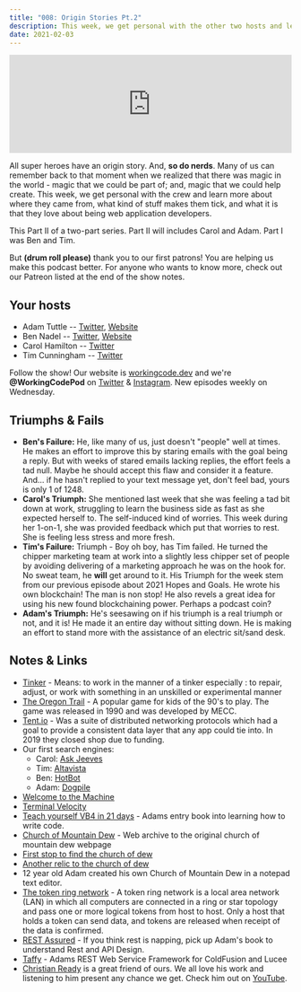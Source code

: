 ```yaml
---
title: "008: Origin Stories Pt.2"
description: This week, we get personal with the other two hosts and learn more about where they came from, what kind of stuff makes them tick, and what it is that they love about being web application developers.
date: 2021-02-03
---
```


<iframe allow="autoplay *; encrypted-media *; fullscreen *" frameborder="0" height="175" style="width:100%;max-width:900px;overflow:hidden;background:transparent;" sandbox="allow-forms allow-popups allow-same-origin allow-scripts allow-storage-access-by-user-activation allow-top-navigation-by-user-activation" src="https://embed.podcasts.apple.com/us/podcast/008-origin-stories-pt-2/id1544142288?i=1000507564909"></iframe>

All super heroes have an origin story. And, **so do nerds**. Many of us can remember back to that moment when we realized that there was magic in the world - magic that we could be part of; and, magic that we could help create. This week, we get personal with the crew and learn more about where they came from, what kind of stuff makes them tick, and what it is that they love about being web application developers.

This Part II of a two-part series. Part II will includes Carol and Adam. Part I was Ben and Tim.

But **(drum roll please)** thank you to our first patrons! You are helping us make this podcast better. For anyone who wants to know more, check out our Patreon listed at the end of the show notes.

## Your hosts

- Adam Tuttle -- [Twitter](https://twitter.com/adamtuttle), [Website](https://adamtuttle.codes)
- Ben Nadel -- [Twitter](https://twitter.com/bennadel), [Website](https://www.bennadel.com/)
- Carol Hamilton -- [Twitter](https://twitter.com/k_Roll242)
- Tim Cunningham -- [Twitter](https://twitter.com/timcunningham71)

Follow the show! Our website is [workingcode.dev](https://workingcode.dev) and we're **@WorkingCodePod** on [Twitter](https://twitter.com/workingcodepod) & [Instagram](https://instagram.com/workingcodepod). New episodes weekly on Wednesday.

## Triumphs & Fails

- **Ben's Failure:** He, like many of us, just doesn't "people" well at times. He makes an effort to improve this by staring emails with the goal being a reply. But with weeks of stared emails lacking replies, the effort feels a tad null. Maybe he should accept this flaw and consider it a feature. And... if he hasn't replied to your text message yet, don't feel bad, yours is only 1 of 1248.
- **Carol's Triumph:** She mentioned last week that she was feeling a tad bit down at work, struggling to learn the business side as fast as she expected herself to. The self-induced kind of worries. This week during her 1-on-1, she was provided feedback which put that worries to rest. She is feeling less stress and more fresh.
- **Tim's Failure:** Triumph - Boy oh boy, has Tim failed. He turned the chipper marketing team at work into a slightly less chipper set of people by avoiding delivering of a marketing approach he was on the hook for. No sweat team, he **will** get around to it. His Triumph for the week stem from our previous episode about 2021 Hopes and Goals. He wrote his own blockchain! The man is non stop! He also revels a great idea for using his new found blockchaining power. Perhaps a podcast coin?
- **Adam's Triumph:** He's seesawing on if his triumph is a real triumph or not, and it is! He made it an entire day without sitting down. He is making an effort to stand more with the assistance of an electric sit/sand desk.

## Notes & Links

- [Tinker](https://www.merriam-webster.com/dictionary/tinker) - Means: to work in the manner of a tinker especially : to repair, adjust, or work with something in an unskilled or experimental manner
- [The Oregon Trail](https://classicreload.com/oregon-trail.html) - A popular game for kids of the 90's to play. The game was released in 1990 and was developed by MECC.
- [Tent.io](https://indieweb.org/Tent.io) - Was a suite of distributed networking protocols which had a goal to provide a consistent data layer that any app could tie into. In 2019 they closed shop due to funding.
- Our first search engines:
  - Carol: [Ask Jeeves](https://www.ask.com/)
  - Tim: [Altavista](http://www.altavista.com/)
  - Ben: [HotBot](https://en.wikipedia.org/wiki/HotBot)
  - Adam: [Dogpile](https://www.dogpile.com/)
- [Welcome to the Machine](https://www.youtube.com/watch?v=lt-udg9zQSE)
- [Terminal Velocity](https://www.gog.com/game/terminal_velocity)
- [Teach yourself VB4 in 21 days](https://dl.acm.org/doi/book/10.5555/550306) - Adams entry book into learning how to write code.
- [Church of Mountain Dew](http://tutt.xyz/churchofdew) - Web archive to the original church of mountain dew webpage
- [First stop to find the church of dew](http://tutt.xyz/dew1)
- [Another relic to the church of dew](http://tutt.xyz/dew2)
- 12 year old Adam created his own Church of Mountain Dew in a notepad text editor.
- [The token ring network](https://searchnetworking.techtarget.com/definition/Token-Ring) - A token ring network is a local area network (LAN) in which all computers are connected in a ring or star topology and pass one or more logical tokens from host to host. Only a host that holds a token can send data, and tokens are released when receipt of the data is confirmed.
- [REST Assured](https://restassuredbook.com/) - If you think rest is napping, pick up Adam's book to understand Rest and API Design.
- [Taffy](https://taffy.io/) - Adams REST Web Service Framework for ColdFusion and Lucee
- [Christian Ready](https://christianready.com/) is a great friend of ours. We all love his work and listening to him present any chance we get. Check him out on [YouTube](https://www.youtube.com/christianready).

